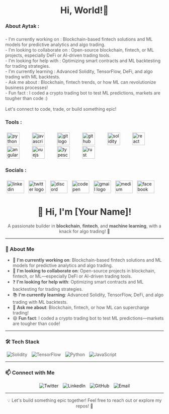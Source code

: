 <h1 align="center">Hi, World!👀</h1>

###

<h3 align="left">About Aytak :</h3>

###

<p align="left">- I'm currently working on : Blockchain-based fintech solutions and ML models for predictive analytics and algo trading.<br>- I'm looking to collaborate on : Open-source blockchain, fintech, or ML projects, especially DeFi or AI-driven trading tools.  <br>- I'm looking for help with : Optimizing smart contracts and ML backtesting for trading strategies.  <br>- I'm currently learning : Advanced Solidity, TensorFlow, DeFi, and algo trading with ML backtests.  <br>- Ask me about : Blockchain, fintech trends, or how ML can revolutionize business processes!  <br>- Fun fact : I coded a crypto trading bot to test ML predictions, markets are tougher than code :)<br><br>Let's connect to code, trade, or build something epic!</p>

###

<h3 align="left">Tools :</h3>

###

<div align="left">
  <img src="https://cdn.jsdelivr.net/gh/devicons/devicon/icons/python/python-original.svg" height="40" alt="python logo"  />
  <img width="12" />
  <img src="https://cdn.jsdelivr.net/gh/devicons/devicon/icons/javascript/javascript-original.svg" height="40" alt="javascript logo"  />
  <img width="12" />
  <img src="https://cdn.jsdelivr.net/gh/devicons/devicon/icons/git/git-original.svg" height="40" alt="git logo"  />
  <img width="12" />
  <img src="https://cdn.jsdelivr.net/gh/devicons/devicon/icons/github/github-original.svg" height="40" alt="github logo"  />
  <img width="12" />
  <img src="https://cdn.jsdelivr.net/gh/devicons/devicon/icons/solidity/solidity-original.svg" height="40" alt="solidity logo"  />
  <img width="12" />
  <img src="https://cdn.jsdelivr.net/gh/devicons/devicon/icons/react/react-original.svg" height="40" alt="react logo"  />
  <img width="12" />
  <img src="https://cdn.jsdelivr.net/gh/devicons/devicon/icons/angularjs/angularjs-original.svg" height="40" alt="angularjs logo"  />
  <img width="12" />
  <img src="https://cdn.jsdelivr.net/gh/devicons/devicon/icons/vuejs/vuejs-original.svg" height="40" alt="vuejs logo"  />
  <img width="12" />
  <img src="https://cdn.jsdelivr.net/gh/devicons/devicon/icons/typescript/typescript-original.svg" height="40" alt="typescript logo"  />
  <img width="12" />
  <img src="https://cdn.jsdelivr.net/gh/devicons/devicon/icons/rust/rust-original.svg" height="40" alt="rust logo"  />
</div>

###

<h3 align="left">Socials :</h3>

###

<div align="left">
  <img src="https://raw.githubusercontent.com/maurodesouza/profile-readme-generator/master/src/assets/icons/social/linkedin/default.svg" width="55" height="40" alt="linkedin logo"  />
  <img src="https://raw.githubusercontent.com/maurodesouza/profile-readme-generator/master/src/assets/icons/social/twitter/default.svg" width="55" height="40" alt="twitter logo"  />
  <img src="https://raw.githubusercontent.com/maurodesouza/profile-readme-generator/master/src/assets/icons/social/discord/default.svg" width="55" height="40" alt="discord logo"  />
  <img src="https://raw.githubusercontent.com/maurodesouza/profile-readme-generator/master/src/assets/icons/social/codepen/default.svg" width="55" height="40" alt="codepen logo"  />
  <img src="https://raw.githubusercontent.com/maurodesouza/profile-readme-generator/master/src/assets/icons/social/gmail/default.svg" width="55" height="40" alt="gmail logo"  />
  <img src="https://raw.githubusercontent.com/maurodesouza/profile-readme-generator/master/src/assets/icons/social/medium/default.svg" width="55" height="40" alt="medium logo"  />
  <img src="https://raw.githubusercontent.com/maurodesouza/profile-readme-generator/master/src/assets/icons/social/facebook/default.svg" width="55" height="40" alt="facebook logo"  />
</div>

###

<div align="center">
  <h1>👋 Hi, I'm [Your Name]!</h1>
  <p>A passionate builder in <strong>blockchain</strong>, <strong>fintech</strong>, and <strong>machine learning</strong>, with a knack for algo trading! 🚀</p>
</div>

---

### 📖 About Me
- 🔨 **I'm currently working on**: Blockchain-based fintech solutions and ML models for predictive analytics and algo trading.  
- 🤝 **I'm looking to collaborate on**: Open-source projects in blockchain, fintech, or ML—especially DeFi or AI-driven trading tools.  
- ❓ **I'm looking for help with**: Optimizing smart contracts and ML backtesting for trading strategies.  
- 📚 **I'm currently learning**: Advanced Solidity, TensorFlow, DeFi, and algo trading with ML backtests.  
- 💬 **Ask me about**: Blockchain, fintech, or how ML can supercharge trading!  
- 😄 **Fun fact**: I coded a crypto trading bot to test ML predictions—markets are tougher than code!  

---

### 🛠️ Tech Stack
![Solidity](https://img.shields.io/badge/Solidity-%23363636.svg?style=flat&logo=solidity&logoColor=white)
![TensorFlow](https://img.shields.io/badge/TensorFlow-%23FF6F00.svg?style=flat&logo=tensorflow&logoColor=white)
![Python](https://img.shields.io/badge/Python-%2314354C.svg?style=flat&logo=python&logoColor=white)
![JavaScript](https://img.shields.io/badge/JavaScript-%23F7DF1E.svg?style=flat&logo=javascript&logoColor=black)

---

### 📫 Connect with Me
<div align="center">
  <a href="https://twitter.com/yourusername" target="_blank">
    <img src="https://img.shields.io/badge/Twitter-%231DA1F2.svg?style=flat&logo=twitter&logoColor=white" alt="Twitter" />
  </a>
  <a href="https://linkedin.com/in/yourusername" target="_blank">
    <img src="https://img.shields.io/badge/LinkedIn-%230077B5.svg?style=flat&logo=linkedin&logoColor=white" alt="LinkedIn" />
  </a>
  <a href="https://github.com/yourusername" target="_blank">
    <img src="https://img.shields.io/badge/GitHub-%23121011.svg?style=flat&logo=github&logoColor=white" alt="GitHub" />
  </a>
  <a href="mailto:your.email@example.com">
    <img src="https://img.shields.io/badge/Email-%23D14836.svg?style=flat&logo=gmail&logoColor=white" alt="Email" />
  </a>
</div>

---

<div align="center">
  <p>💡 Let's build something epic together! Feel free to reach out or explore my repos! 🚀</p>
</div>

<style>
  h1, h3 {
    color: #333;
  }
  p, li {
    color: #555;
  }
  a {
    text-decoration: none;
  }
  img {
    margin: 0 5px;
  }
</style>
